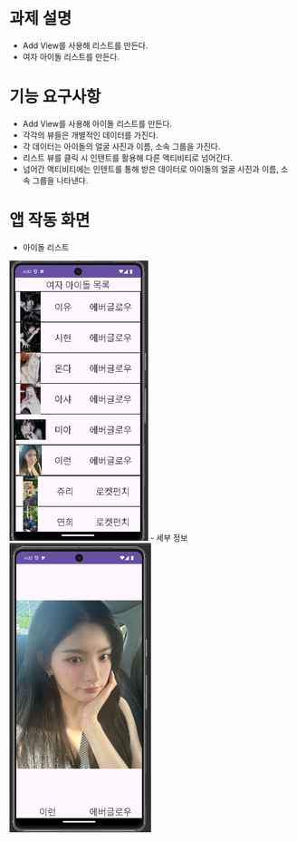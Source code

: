 # 과제 설명
- Add View를 사용해 리스트를 만든다.
- 여자 아이돌 리스트를 만든다.

# 기능 요구사항
- Add View를 사용해 아이돌 리스트를 만든다.
- 각각의 뷰들은 개별적인 데이터를 가진다.
- 각 데이터는 아이돌의 얼굴 사진과 이름, 소속 그룹을 가진다.
- 리스트 뷰를 클릭 시 인텐트를 활용해 다른 액티비티로 넘어간다.
- 넘어간 액티비티에는 인텐트를 통해 받은 데이터로 아이돌의 얼굴 사진과 이름, 소속 그룹을 나타낸다.

# 앱 작동 화면
- 아이돌 리스트
<img src = "https://github.com/joominchul/IdolList/blob/master/%EC%95%84%EC%9D%B4%EB%8F%8C%20%EB%A6%AC%EC%8A%A4%ED%8A%B8.png?raw=true"/>
- 세부 정보
<img src="https://github.com/joominchul/IdolList/blob/master/%EC%84%B8%EB%B6%80%20%EC%A0%95%EB%B3%B4.png?raw=true"/>
